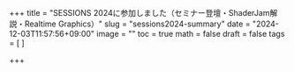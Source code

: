 +++
title = "SESSIONS 2024に参加しました（セミナー登壇・ShaderJam解説・Realtime Graphics）"
slug = "sessions2024-summary"
date = "2024-12-03T11:57:56+09:00"
image = ""
toc = true
math = false
draft = false
tags = [
]

+++

